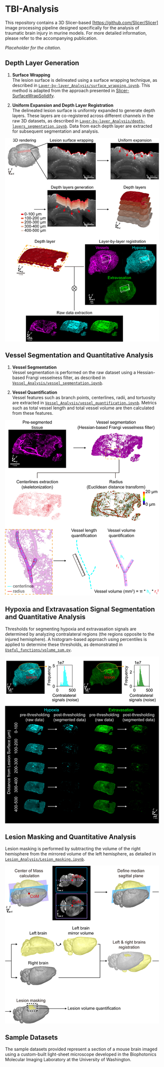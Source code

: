# TBI-Analysis

This repository contains a 3D Slicer-based [https://github.com/Slicer/Slicer] image processing pipeline designed specifically for the analysis of traumatic brain injury in murine models. For more detailed information, please refer to the accompanying publication.

*Placeholder for the citation.*

## Depth Layer Generation
1. **Surface Wrapping**  
   The lesion surface is delineated using a surface wrapping technique, as described in [`Layer-by-layer_Analysis/surface_wrapping.ipynb`](Layer-by-layer_Analysis/surface_wrapping.ipynb). This method is adapted from the approach presented in [Slicer-SurfaceWrapSolidify](https://github.com/sebastianandress/Slicer-SurfaceWrapSolidify).

2. **Uniform Expansion and Depth Layer Registration**  
   The delineated lesion surface is uniformly expanded to generate depth layers. These layers are co-registered across different channels in the raw 3D datasets, as described in [`Layer-by-layer_Analysis/depth-layers_segmentation.ipynb`](Layer-by-layer_Analysis/depth-layers_segmentation.ipynb). Data from each depth layer are extracted for subsequent segmentation and analysis.

![Depth Layer Generation Figure](figures/layer-by-layer.png)

## Vessel Segmentation and Quantitative Analysis
1. **Vessel Segmentation**  
   Vessel segmentation is performed on the raw dataset using a Hessian-based Frangi vesselness filter, as described in [`Vessel_Analysis/vessel_segmentation.ipynb`](Vessel_Analysis/vessel_segmentation.ipynb).

2. **Vessel Quantification**  
   Vessel features such as branch points, centerlines, radii, and tortuosity are extracted in [`Vessel_Analysis/vessel_quantification.ipynb`](Vessel_Analysis/vessel_quantification.ipynb). Metrics such as total vessel length and total vessel volume are then calculated from these features.

![Vessel Segmentation and Quantitative Analysis Figure](figures/vessel-analysis.png)

## Hypoxia and Extravasation Signal Segmentation and Quantitative Analysis
Thresholds for segmenting hypoxia and extravasation signals are determined by analyzing contralateral regions (the regions opposite to the injured hemisphere). A histogram-based approach using percentiles is applied to determine these thresholds, as demonstrated in [`Useful_functions/volume_sum.py`](Useful_functions/volume_sum.py).

![Hypoxia and Extravasation Signal Segmentation and Quantitative Analysis Figure](figures/hypoxia&extravasation.png)

## Lesion Masking and Quantitative Analysis
Lesion masking is performed by subtracting the volume of the right hemisphere from the mirrored volume of the left hemisphere, as detailed in [`Lesion_Analysis/Lesion_masking.ipynb`](Lesion_Analysis/Lesion_masking.ipynb).

![HLesion Masking and Quantitative Analysis Figure](figures/lesion-analysis.png)

## Sample Datasets
The sample datasets provided represent a section of a mouse brain imaged using a custom-built light-sheet microscope developed in the Biophotonics Molecular Imaging Laboratory at the University of Washington.
